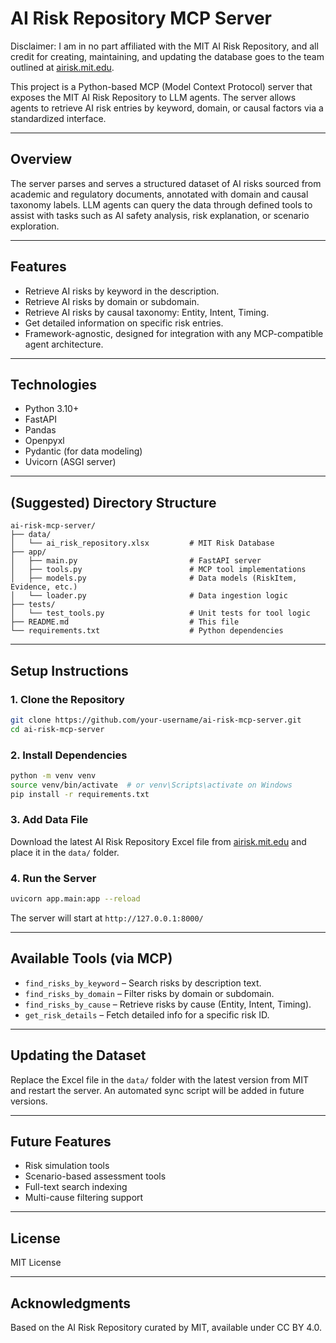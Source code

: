 # AI Risk Repository MCP Server

Disclaimer: I am in no part affiliated with the MIT AI Risk Repository, and all credit for creating, maintaining, and updating the database goes to the team outlined at [airisk.mit.edu](https://airisk.mit.edu/).

This project is a Python-based MCP (Model Context Protocol) server that exposes the MIT AI Risk Repository to LLM agents. The server allows agents to retrieve AI risk entries by keyword, domain, or causal factors via a standardized interface.

---

## Overview

The server parses and serves a structured dataset of AI risks sourced from academic and regulatory documents, annotated with domain and causal taxonomy labels. LLM agents can query the data through defined tools to assist with tasks such as AI safety analysis, risk explanation, or scenario exploration.

---

## Features

* Retrieve AI risks by keyword in the description.
* Retrieve AI risks by domain or subdomain.
* Retrieve AI risks by causal taxonomy: Entity, Intent, Timing.
* Get detailed information on specific risk entries.
* Framework-agnostic, designed for integration with any MCP-compatible agent architecture.

---

## Technologies

* Python 3.10+
* FastAPI
* Pandas
* Openpyxl
* Pydantic (for data modeling)
* Uvicorn (ASGI server)

---

## (Suggested) Directory Structure

```
ai-risk-mcp-server/
├── data/
│   └── ai_risk_repository.xlsx         # MIT Risk Database
├── app/
│   ├── main.py                         # FastAPI server
│   ├── tools.py                        # MCP tool implementations
│   ├── models.py                       # Data models (RiskItem, Evidence, etc.)
│   └── loader.py                       # Data ingestion logic
├── tests/
│   └── test_tools.py                   # Unit tests for tool logic
├── README.md                           # This file
└── requirements.txt                    # Python dependencies
```

---

## Setup Instructions

### 1. Clone the Repository

```bash
git clone https://github.com/your-username/ai-risk-mcp-server.git
cd ai-risk-mcp-server
```

### 2. Install Dependencies

```bash
python -m venv venv
source venv/bin/activate  # or venv\Scripts\activate on Windows
pip install -r requirements.txt
```

### 3. Add Data File

Download the latest AI Risk Repository Excel file from [airisk.mit.edu](https://airisk.mit.edu/) and place it in the `data/` folder.

### 4. Run the Server

```bash
uvicorn app.main:app --reload
```

The server will start at `http://127.0.0.1:8000/`

---

## Available Tools (via MCP)

* `find_risks_by_keyword` – Search risks by description text.
* `find_risks_by_domain` – Filter risks by domain or subdomain.
* `find_risks_by_cause` – Retrieve risks by cause (Entity, Intent, Timing).
* `get_risk_details` – Fetch detailed info for a specific risk ID.

---

## Updating the Dataset

Replace the Excel file in the `data/` folder with the latest version from MIT and restart the server. An automated sync script will be added in future versions.

---

## Future Features

* Risk simulation tools
* Scenario-based assessment tools
* Full-text search indexing
* Multi-cause filtering support

---

## License

MIT License

---

## Acknowledgments

Based on the AI Risk Repository curated by MIT, available under CC BY 4.0.
